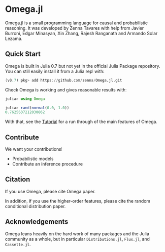 # Omega.jl

Omega.jl is a small programming language for causal and probabilistic reasoning.
It was developed by Zenna Tavares with help from Javier Burroni, Edgar Minasyan, Xin Zhang, Rajesh Ranganath and Armando Solar Lezama.

## Quick Start

Omega is built in Julia 0.7 but not yet in the official Julia Package repository.  You can still easily install it from a Julia repl with:

```julia
(v0.7) pkg> add https://github.com/zenna/Omega.jl.git
```

Check Omega is working and gives reasonable results with: 

```julia
julia> using Omega

julia> rand(normal(0.0, 1.0))
0.7625637212030862
```

With that, see the [Tutorial](@ref) for a run through of the main features of Omega. 

## Contribute

We want your contributions!

- Probabilistic models
- Contribute an inference procedure


## Citation

If you use Omega, please cite Omega paper.
<!-- If you use the causal inference features, please cite. -->
In addition, if you use the higher-order features, please cite the random conditional distribution paper.

## Acknowledgements

Omega leans heavily on the hard work of many packages and the Julia community as a whole, but in particular `Distributions.jl`, `Flux.jl`, and `Cassette.jl`.

```@contents
```

```@index
```
